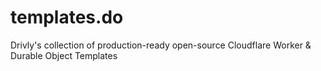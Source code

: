 # templates.do
Drivly's collection of production-ready open-source Cloudflare Worker &amp; Durable Object Templates
